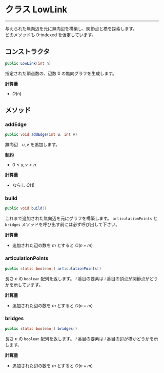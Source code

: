 # クラス LowLink
- - -

与えられた無向辺を元に無向辺を構築し、関節点と橋を探索します。  
どのメソッドも $0$-indexed を仮定しています。

## コンストラクタ
```java
public LowLink(int n)
```
指定された頂点数の、辺数 $0$ の無向グラフを生成します。

**計算量**
* $O(n)$

## メソッド
### addEdge
```java 
public void addEdge(int u, int v)
```
無向辺　$u,v$ を追加します。

**制約**
* $0 \leq u, v < n$

**計算量**
* ならし $O(1)$

### build
```java 
public void build()
```
これまで追加された無向辺を元にグラフを構築します。
`articulationPoints` と `bridges` メソッドを呼び出す前には必ず呼び出して下さい。

**計算量**
* 追加された辺の数を $m$ とすると $O(n+m)$

### articulationPoints
```java
public static boolean[] articulationPoints()
```
長さ $n$ の `boolean` 配列を返します。 $i$ 番目の要素は $i$ 番目の頂点が関節点がどうかを示しています。

**計算量**
* 追加された辺の数を $m$ とすると $O(n+m)$

### bridges
```java
public static boolean[] bridges()
```
長さ $n$ の `boolean` 配列を返します。  $i$ 番目の要素は $i$ 番目の辺が橋かどうかを示します。

**計算量**
* 追加された辺の数を $m$ とすると $O(n+m)$
